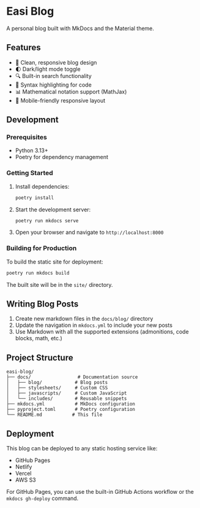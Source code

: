 # Easi Blog

A personal blog built with MkDocs and the Material theme.

## Features

- 📝 Clean, responsive blog design
- 🌓 Dark/light mode toggle
- 🔍 Built-in search functionality
- 🎨 Syntax highlighting for code
- 📊 Mathematical notation support (MathJax)
- 📱 Mobile-friendly responsive layout

## Development

### Prerequisites

- Python 3.13+
- Poetry for dependency management

### Getting Started

1. Install dependencies:
   ```bash
   poetry install
   ```

2. Start the development server:
   ```bash
   poetry run mkdocs serve
   ```

3. Open your browser and navigate to `http://localhost:8000`

### Building for Production

To build the static site for deployment:

```bash
poetry run mkdocs build
```

The built site will be in the `site/` directory.

## Writing Blog Posts

1. Create new markdown files in the `docs/blog/` directory
2. Update the navigation in `mkdocs.yml` to include your new posts
3. Use Markdown with all the supported extensions (admonitions, code blocks, math, etc.)

## Project Structure

```
easi-blog/
├── docs/                 # Documentation source
│   ├── blog/            # Blog posts
│   ├── stylesheets/     # Custom CSS
│   ├── javascripts/     # Custom JavaScript
│   └── includes/        # Reusable snippets
├── mkdocs.yml           # MkDocs configuration
├── pyproject.toml       # Poetry configuration
└── README.md           # This file
```

## Deployment

This blog can be deployed to any static hosting service like:
- GitHub Pages
- Netlify
- Vercel
- AWS S3

For GitHub Pages, you can use the built-in GitHub Actions workflow or the `mkdocs gh-deploy` command.